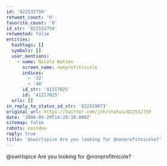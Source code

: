 ```yaml
---
id: '822532759'
retweet_count: '0'
favorite_count: '0'
id_str: '822532759'
retweeted: false
entities:
  hashtags: []
  symbols: []
  user_mentions:
    - name: Nicole Watson
      screen_name: nonprofitnicole
      indices:
        - '32'
        - '48'
      id_str: '41217025'
      id: '41217025'
  urls: []
in_reply_to_status_id_str: '822519073'
original_url: https://twitter.com/jth/status/822532759
date: '2008-05-29T14:20:39.000Z'
sitemap: false
robots: noindex
reply: true
title: '@swirlspice Are you looking for @nonprofitnicole?'
---
```


@swirlspice Are you looking for @nonprofitnicole?